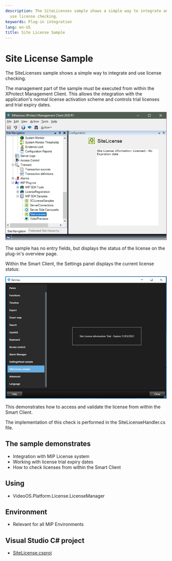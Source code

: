 ```yaml
---
description: The SiteLicenses sample shows a simple way to integrate and
  use license checking.
keywords: Plug-in integration
lang: en-US
title: Site License Sample
---
```


# Site License Sample

The SiteLicenses sample shows a simple way to integrate and use license
checking.

The management part of the sample must be executed from within the
XProtect Management Client. This allows the integration with the
application's normal license activation scheme and controls trial
licenses and trial expiry dates.

![](SiteLic1.png)

The sample has no entry fields, but displays the status of the license
on the plug-in's overview page.

Within the Smart Client, the Settings panel displays the current license
status:

![](SiteLicense.png)

This demonstrates how to access and validate the license from
within the Smart Client.

The implementation of this check is performed in the
SiteLicenseHandler.cs file.

## The sample demonstrates

- Integration with MIP License system
- Working with license trial expiry dates
- How to check licenses from within the Smart Client

## Using

- VideoOS.Platform.License.LicenseManager

## Environment

- Relevant for all MIP Environments

## Visual Studio C\# project

- [SiteLicense.csproj](javascript:clone('https://github.com/milestonesys/mipsdk-samples-plugin','src/PluginSamples.sln');)
